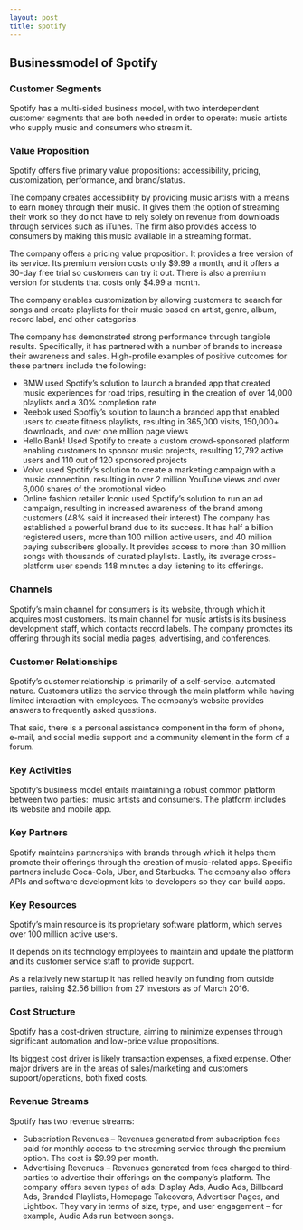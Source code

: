 ```yaml
---
layout: post
title: spotify
---
```


Businessmodel of Spotify
-------------------------

### Customer Segments

Spotify has a multi-sided business model, with two interdependent customer segments that are both needed in order to operate: music artists who supply music and consumers who stream it.

### Value Proposition

Spotify offers five primary value propositions: accessibility, pricing, customization, performance, and brand/status.

The company creates accessibility by providing music artists with a means to earn money through their music. It gives them the option of streaming their work so they do not have to rely solely on revenue from downloads through services such as iTunes. The firm also provides access to consumers by making this music available in a streaming format.

The company offers a pricing value proposition. It provides a free version of its service. Its premium version costs only $9.99 a month, and it offers a 30-day free trial so customers can try it out. There is also a premium version for students that costs only $4.99 a month.

The company enables customization by allowing customers to search for songs and create playlists for their music based on artist, genre, album, record label, and other categories.

The company has demonstrated strong performance through tangible results. Specifically, it has partnered with a number of brands to increase their awareness and sales. High-profile examples of positive outcomes for these partners include the following:

 * BMW used Spotify’s solution to launch a branded app that created music experiences for road trips, resulting in the creation of over 14,000 playlists and a 30% completion rate
* Reebok used Spotfiy’s solution to launch a branded app that enabled users to create fitness playlists, resulting in 365,000 visits, 150,000+ downloads, and over one million page views
* Hello Bank! Used Spotify to create a custom crowd-sponsored platform enabling customers to sponsor music projects, resulting 12,792 active users and 110 out of 120 sponsored projects
* Volvo used Spotify’s solution to create a marketing campaign with a music connection, resulting in over 2 million YouTube views and over 6,000 shares of the promotional video
* Online fashion retailer Iconic used Spotify’s solution to run an ad campaign, resulting in increased awareness of the brand among customers (48% said it increased their interest)
 The company has established a powerful brand due to its success. It has half a billion registered users, more than 100 million active users, and 40 million paying subscribers globally. It provides access to more than 30 million songs with thousands of curated playlists. Lastly, its average cross-platform user spends 148 minutes a day listening to its offerings.

### Channels

Spotify’s main channel for consumers is its website, through which it acquires most customers. Its main channel for music artists is its business development staff, which contacts record labels. The company promotes its offering through its social media pages, advertising, and conferences.

### Customer Relationships

Spotify’s customer relationship is primarily of a self-service, automated nature. Customers utilize the service through the main platform while having limited interaction with employees. The company’s website provides answers to frequently asked questions.

That said, there is a personal assistance component in the form of phone, e-mail, and social media support and a community element in the form of a forum.

### Key Activities

Spotify’s business model entails maintaining a robust common platform between two parties:  music artists and consumers. The platform includes its website and mobile app.

### Key Partners

Spotify maintains partnerships with brands through which it helps them promote their offerings through the creation of music-related apps. Specific partners include Coca-Cola, Uber, and Starbucks. The company also offers APIs and software development kits to developers so they can build apps.

### Key Resources

Spotify’s main resource is its proprietary software platform, which serves over 100 million active users.

It depends on its technology employees to maintain and update the platform and its customer service staff to provide support.

As a relatively new startup it has relied heavily on funding from outside parties, raising $2.56 billion from 27 investors as of March 2016.

### Cost Structure

Spotify has a cost-driven structure, aiming to minimize expenses through significant automation and low-price value propositions.

Its biggest cost driver is likely transaction expenses, a fixed expense. Other major drivers are in the areas of sales/marketing and customers support/operations, both fixed costs.

### Revenue Streams

Spotify has two revenue streams:

 * Subscription Revenues – Revenues generated from subscription fees paid for monthly access to the streaming service through the premium option. The cost is $9.99 per month.
* Advertising Revenues – Revenues generated from fees charged to third-parties to advertise their offerings on the company’s platform. The company offers seven types of ads: Display Ads, Audio Ads, Billboard Ads, Branded Playlists, Homepage Takeovers, Advertiser Pages, and Lightbox. They vary in terms of size, type, and user engagement – for example, Audio Ads run between songs.

